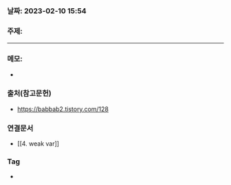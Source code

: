 ### 날짜: 2023-02-10 15:54

### 주제: 
---
### 메모: 
- 

### 출처(참고문헌) 
- https://babbab2.tistory.com/128

### 연결문서 
- [[4. weak var]]

### Tag
- 